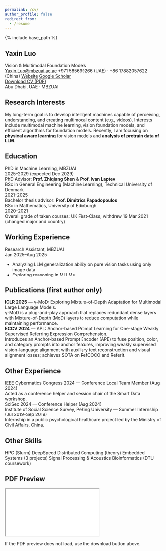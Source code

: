```yaml
---
permalink: /cv/
author_profile: false
redirect_from:
  - /resume
---
```


{% include base_path %}

<!-- Artistic CV Header -->
<section class="cv-hero">
  <div class="cv-hero__inner">
    <div class="cv-hero__left">
      <h1 class="cv-title">Yaxin Luo</h1>
      <div class="cv-subtitle">Vision & Multimodal Foundation Models</div>
      <div class="cv-contact">
        <a href="mailto:Yaxin.Luo@mbzuai.ac.ae" class="cv-chip"><i class="fas fa-envelope"></i> Yaxin.Luo@mbzuai.ac.ae</a>
        <span class="cv-chip"><i class="fas fa-phone"></i> +971 585699266 (UAE) · +86 17882057622 (China)</span>
        <a href="https://yaxin9luo.github.io/" target="_blank" rel="noopener" class="cv-chip"><i class="fas fa-globe"></i> Website</a>
        <a href="https://scholar.google.com/citations?user=tEaSCzYAAAAJ&hl=en" target="_blank" rel="noopener" class="cv-chip"><i class="fas fa-graduation-cap"></i> Google Scholar</a>
      </div>
    </div>
    <div class="cv-hero__right">
      <a class="btn btn--large cv-download" href="{{ base_path }}/files/CV_YaxinLuo.pdf" target="_blank" rel="noopener">
        <i class="fas fa-file-pdf"></i> Download CV (PDF)
      </a>
    </div>
  </div>
  <div class="cv-hero__underline"></div>
  <div class="cv-hero__blobs">
    <div class="blob blob-a"></div>
    <div class="blob blob-b"></div>
  </div>
  <div class="cv-hero__note">Abu Dhabi, UAE · MBZUAI</div>
  
</section>

<div class="cv-grid">
  <!-- Left Column -->
  <section class="cv-section">
    <h2 class="cv-h2"><i class="fas fa-compass"></i> Research Interests</h2>
    <p>
      My long-term goal is to develop intelligent machines capable of perceiving, understanding, and creating multimodal content (e.g., videos). Interests include multimodal
      machine learning, vision foundation models, and efficient algorithms for foundation models. Recently, I am focusing on <strong>physical aware learning</strong> for vision models and <strong>analysis of pretrain data of LLM</strong>.
    </p>
  </section>

  <!-- Right Column -->
  <section class="cv-section">
    <h2 class="cv-h2"><i class="fas fa-graduation-cap"></i> Education</h2>
    <div class="cv-timeline">
      <div class="cv-item">
        <div class="cv-item__title">PhD in Machine Learning, MBZUAI</div>
        <div class="cv-item__meta">2025–2029 (expected Dec 2029)</div>
        <div class="cv-item__detail">PhD Advisor: <strong>Prof. Zhiqiang Shen</strong> & <strong>Prof. Ivan Laptev</strong></div>
      </div>
      <div class="cv-item">
        <div class="cv-item__title">BSc in General Engineering (Machine Learning), Technical University of Denmark</div>
        <div class="cv-item__meta">2021–2025</div>
        <div class="cv-item__detail">Bachelor thesis advisor: <strong>Prof. Dimitrios Papadopoulos</strong></div>
      </div>
      <div class="cv-item">
        <div class="cv-item__title">BSc in Mathematics, University of Edinburgh</div>
        <div class="cv-item__meta">2020–2021</div>
        <div class="cv-item__detail">Overall grade of taken courses: UK First-Class; withdrew 19 Mar 2021 (changed major and country)</div>
      </div>
    </div>
  </section>

  <section class="cv-section">
    <h2 class="cv-h2"><i class="fas fa-briefcase"></i> Working Experience</h2>
    <div class="cv-timeline">
      <div class="cv-item">
        <div class="cv-item__title">Research Assistant, MBZUAI</div>
        <div class="cv-item__meta">Jan 2025–Aug 2025</div>
        <ul class="cv-item__bullets">
          <li>Analyzing LLM generalization ability on pure vision tasks using only image data</li>
          <li>Exploring reasoning in MLLMs</li>
        </ul>
      </div>
    </div>
  </section>

  <section class="cv-section">
    <h2 class="cv-h2"><i class="fas fa-book-open"></i> Publications (first author only)</h2>
    <div class="cv-cards">
      <div class="cv-card">
        <div class="cv-card__title"><strong>ICLR 2025</strong> — γ-MoD: Exploring Mixture-of-Depth Adaptation for Multimodal Large Language Models.</div>
        <div class="cv-card__body">γ-MoD is a plug-and-play approach that replaces redundant dense layers with Mixture-of-Depth (MoD) layers to reduce computation while maintaining performance.</div>
      </div>
      <div class="cv-card">
        <div class="cv-card__title"><strong>ECCV 2024</strong> — APL: Anchor-based Prompt Learning for One-stage Weakly Supervised Referring Expression Comprehension.</div>
        <div class="cv-card__body">Introduces an Anchor-based Prompt Encoder (APE) to fuse position, color, and category prompts into anchor features, improving weakly supervised vision–language alignment with auxiliary text reconstruction and visual alignment losses; achieves SOTA on RefCOCO and ReferIt.</div>
      </div>
    </div>
  </section>

  <section class="cv-section">
    <h2 class="cv-h2"><i class="fas fa-hands-helping"></i> Other Experience</h2>
    <div class="cv-cards cv-cards--compact">
      <div class="cv-card">
        <div class="cv-card__title">IEEE Cybermatics Congress 2024 — Conference Local Team Member (Aug 2024)</div>
        <div class="cv-card__body">Acted as a conference helper and session chair of the Smart Data workshop.</div>
      </div>
      <div class="cv-card">
        <div class="cv-card__title">SciSec 2024 — Conference Helper (Aug 2024)</div>
      </div>
      <div class="cv-card">
        <div class="cv-card__title">Institute of Social Science Survey, Peking University — Summer Internship (Jul 2019–Sep 2019)</div>
        <div class="cv-card__body">Internship in a public psychological healthcare project led by the Ministry of Civil Affairs, China.</div>
      </div>
    </div>
  </section>

  <section class="cv-section">
    <h2 class="cv-h2"><i class="fas fa-tools"></i> Other Skills</h2>
    <div class="cv-skill-badges">
      <span class="badge">HPC (Slurm)</span>
      <span class="badge">DeepSpeed</span>
      <span class="badge">Distributed Computing (theory)</span>
      <span class="badge">Embedded Systems (3 projects)</span>
      <span class="badge">Signal Processing & Acoustics</span>
      <span class="badge">Bioinformatics (DTU coursework)</span>
    </div>
  </section>
</div>

<section class="cv-section cv-section--wide">
  <h2 class="cv-h2"><i class="fas fa-eye"></i> PDF Preview</h2>
  <div class="cv-pdf">
    <iframe
      src="{{ base_path }}/files/CV_YaxinLuo.pdf#view=FitH"
      title="CV PDF preview"></iframe>
  </div>
  <p class="cv-note">If the PDF preview does not load, use the download button above.</p>
</section>
